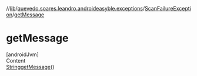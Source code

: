 //[lib](../../index.md)/[quevedo.soares.leandro.androideasyble.exceptions](../index.md)/[ScanFailureException](index.md)/[getMessage](get-message.md)



# getMessage  
[androidJvm]  
Content  
[String](https://docs.oracle.com/javase/8/docs/api/java/lang/String.html)[getMessage](get-message.md)()  
  



